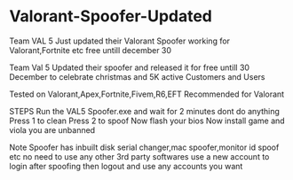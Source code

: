 # Valorant-Spoofer-Updated
Team VAL 5 Just updated their Valorant Spoofer working for Valorant,Fortnite etc free untill december 30

Team Val 5 Updated their spoofer and released it for free untill 30 December to celebrate christmas and 5K active Customers and Users

Tested on
Valorant,Apex,Fortnite,Fivem,R6,EFT
Recommended for Valorant

STEPS
Run the VAL5 Spoofer.exe and wait for 2 minutes dont do anything
Press 1 to clean 
Press 2 to spoof
Now flash your bios 
Now install game and viola you are unbanned

Note
Spoofer has inbuilt disk serial changer,mac spoofer,monitor id spoof etc no need to use any other 3rd party softwares
use a new account to login after spoofing then logout and use any accounts you want
